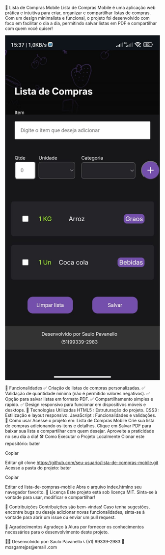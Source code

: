 🛒 Lista de Compras Mobile
Lista de Compras Mobile é uma aplicação web prática e intuitiva para criar, organizar e compartilhar listas de compras. Com um design minimalista e funcional, o projeto foi desenvolvido com foco em facilitar o dia a dia, permitindo salvar listas em PDF e compartilhar com quem você quiser!

<img src="./assets/amostra.jpeg" alt="Amostra do Projeto" width="600" />

🌟 Funcionalidades
✅ Criação de listas de compras personalizadas.
✅ Validação de quantidade mínima (não é permitido valores negativos).
✅ Opção para salvar listas em formato PDF.
✅ Compartilhamento simples e rápido.
✅ Design responsivo para funcionar em dispositivos móveis e desktops.
🚀 Tecnologias Utilizadas
HTML5 : Estruturação do projeto.
CSS3 : Estilização e layout responsivo.
JavaScript : Funcionalidades e validações.
🎯 Como usar
Acesse o projeto em: Lista de Compras Mobile
Crie sua lista de compras adicionando os itens e detalhes.
Clique em Salvar PDF para baixar sua lista e compartilhar com quem desejar.
Aproveite a praticidade no seu dia a dia!
🛠️ Como Executar o Projeto Localmente
Clonar este repositório:
bater

Copiar

Editar
git clone https://github.com/seu-usuario/lista-de-compras-mobile.git
Acesse a pasta do projeto:
bater

Copiar

Editar
cd lista-de-compras-mobile
Abra o arquivo index.htmlno seu navegador favorito.
📄 Licença
Este projeto está sob licença MIT. Sinta-se à vontade para usar, modificar e compartilhar!

🤝 Contribuições
Contribuições são bem-vindas! Caso tenha sugestões, encontre bugs ou deseje adicionar novas funcionalidades, sinta-se à vontade para abrir um issue ou enviar um pull request.

🙌 Agradecimentos
Agradeço à Alura por fornecer os conhecimentos necessários para o desenvolvimento deste projeto.

👨‍💻 Desenvolvido por:
Saulo Pavanello
📞 (51) 99339-2983
📧 mxsgamejps@email .com